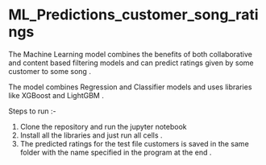 # ML_Predictions_customer_song_ratings

The Machine Learning model combines the benefits of both collaborative and content based filtering models and can predict ratings given by some customer to some song . 

The model combines Regression and Classifier models and uses libraries like XGBoost and LightGBM . 

Steps to run :- 
1. Clone the repository and run the jupyter notebook
2. Install all the libraries and just run all cells . 
3. The predicted ratings for the test file customers is saved in the same folder with the name specified in the program at the end .

